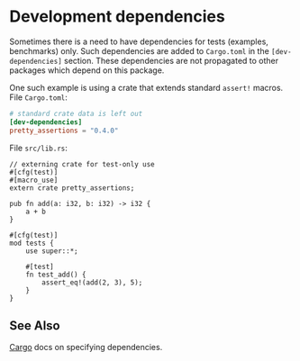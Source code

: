# Development dependencies

Sometimes there is a need to have dependencies for tests (examples,
benchmarks) only. Such dependencies are added to `Cargo.toml` in the
`[dev-dependencies]` section. These dependencies are not propagated to other
packages which depend on this package.

One such example is using a crate that extends standard `assert!` macros.  
File `Cargo.toml`:

```toml
# standard crate data is left out
[dev-dependencies]
pretty_assertions = "0.4.0"
```

File `src/lib.rs`:

```rust,ignore
// externing crate for test-only use
#[cfg(test)]
#[macro_use]
extern crate pretty_assertions;

pub fn add(a: i32, b: i32) -> i32 {
    a + b
}

#[cfg(test)]
mod tests {
    use super::*;

    #[test]
    fn test_add() {
        assert_eq!(add(2, 3), 5);
    }
}
```

## See Also
[Cargo][cargo] docs on specifying dependencies.

[cargo]: http://doc.crates.io/specifying-dependencies.html
